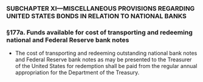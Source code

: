 ### SUBCHAPTER XI—MISCELLANEOUS PROVISIONS REGARDING UNITED STATES BONDS IN RELATION TO NATIONAL BANKS

### §177a. Funds available for cost of transporting and redeeming national and Federal Reserve bank notes
* The cost of transporting and redeeming outstanding national bank notes and Federal Reserve bank notes as may be presented to the Treasurer of the United States for redemption shall be paid from the regular annual appropriation for the Department of the Treasury.